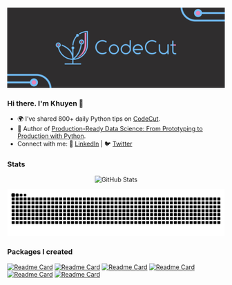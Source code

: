 <!-- Please don't remove this: Grab your social icons from https://github.com/carlsednaoui/gitsocial -->

[1.2]: http://i.imgur.com/wWzX9uB.png (twitter icon without padding)
[1]: [Twitter](https://twitter.com/KhuyenTran16)

[<img src="codecut.jpg">](https://codecut.ai/?utm_source=github&utm_medium=github_profile&utm_campaign=github_banner)

### Hi there. I'm Khuyen 👋

<!--
**khuyentran1401/khuyentran1401** is a ✨ _special_ ✨ repository because its `README.md` (this file) appears on your GitHub profile.
-->
- 🌍 I’ve shared 800+ daily Python tips on [CodeCut](https://codecut.ai/?utm_source=github&utm_medium=github_profile&utm_campaign=aboutme).  
- 📖 Author of [Production-Ready Data Science: From Prototyping to Production with Python](https://codecut.ai/production-ready-data-science/?utm_source=github&utm_medium=github_profile&utm_campaign=aboutme).  
- Connect with me: 💼 [LinkedIn](https://www.linkedin.com/in/khuyen-tran-1401/) | 🐦 [Twitter](https://twitter.com/KhuyenTran16) 

### Stats

<p align="center">
  <img alt="GitHub Stats" src="https://github-readme-stats.vercel.app/api?username=khuyentran1401&count_private=true&show_icons=true&theme=omni&hide_rank=false&PAT_1">
</p>

<a href="https://github.com/khuyentran1401#gh-light-mode-only" align="center">
  <img alt="GitHub Snake Light" src="https://github.com/khuyentran1401/khuyentran1401/raw/snake/github-contribution-grid-snake.svg#gh-light-mode-only" />
</a>
    
### Packages I created
[![Readme Card](https://github-readme-stats-sigma-five.vercel.app/api/pin/?username=khuyentran1401&repo=data-science-template)](https://github.com/khuyentran1401/data-science-template)
[![Readme Card](https://github-readme-stats-sigma-five.vercel.app/api/pin/?username=khuyentran1401&repo=cicd-mlops-demo)](https://github.com/khuyentran1401/cicd-mlops-demo)
[![Readme Card](https://github-readme-stats-sigma-five.vercel.app/api/pin/?username=khuyentran1401&repo=analyze_github_feed)](https://github.com/khuyentran1401/analyze_github_feed)
[![Readme Card](https://github-readme-stats-sigma-five.vercel.app/api/pin/?username=khuyentran1401&repo=top-github-scraper)](https://github.com/khuyentran1401/top-github-scraper) 
[![Readme Card](https://github-readme-stats-sigma-five.vercel.app/api/pin/?username=khuyentran1401&repo=same-stats-different-graphs)](https://github.com/khuyentran1401/same-stats-different-graphs)
[![Readme Card](https://github-readme-stats-sigma-five.vercel.app/api/pin/?username=khuyentran1401&repo=rich-dataframe)](https://github.com/khuyentran1401/rich-dataframe)



